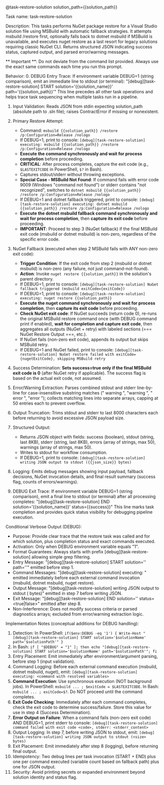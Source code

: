 @task-restore-solution solution_path={{solution_path}}

Task name: task-restore-solution

Description:
This tasks performs NuGet package restore for a Visual Studio solution file using MSBuild with automatic fallback strategies. It attempts msbuild /restore first, optionally falls back to dotnet msbuild if MSBuild is unavailable, and executes nuget restore as a last resort for legacy solutions requiring classic NuGet CLI. Returns structured JSON indicating success status, captured output, and parsed error/warning messages.

** Important **: Do not deviate from the command list provided. Always use the exact same commands each time you run this prompt.

Behavior:
0. DEBUG Entry Trace: If environment variable DEBUG=1 (string comparison), emit an immediate line to stdout (or terminal):
   "[debug][task-restore-solution] START solution='{{solution_name}}' path='{{solution_path}}'"
   This line precedes all other task operations and helps trace task sequencing when multiple tasks run in a pipeline.

1. Input Validation: Reads JSON from stdin expecting solution_path (absolute path to .sln file); raises ContractError if missing or nonexistent.

2. Primary Restore Attempt: 
   - Command: `msbuild {{solution_path}} /restore /p:Configuration=Release /nologo`
   - If DEBUG=1, print to console: `[debug][task-restore-solution] executing: msbuild {{solution_path}} /restore /p:Configuration=Release /nologo`
   - **Execute the command synchronously and wait for process completion** before proceeding.
   - **CRITICAL**: After process completes, capture the exit code (e.g., `$LASTEXITCODE` in PowerShell, `$?` in Bash).
   - Captures stdout/stderr without throwing exceptions.
   - **Special Case - MSBuild Not Found**: If command fails with error code 9009 (Windows "command not found") or stderr contains "not recognized", switches to `dotnet msbuild {{solution_path}} /restore /p:Configuration=Release /nologo`
   - If DEBUG=1 and dotnet fallback triggered, print to console: `[debug][task-restore-solution] executing: dotnet msbuild {{solution_path}} /restore /p:Configuration=Release /nologo`
   - **Execute the dotnet msbuild fallback command synchronously and wait for process completion**, then **capture its exit code** before proceeding.
   - **IMPORTANT**: Proceed to step 3 (NuGet fallback) if the final MSBuild exit code (msbuild or dotnet msbuild) is non-zero, regardless of the specific error code.

3. NuGet Fallback (executed when step 2 MSBuild fails with ANY non-zero exit code): 
   - **Trigger Condition**: If the exit code from step 2 (msbuild or dotnet msbuild) is non-zero (any failure, not just command-not-found).
   - **Action**: Invoke `nuget restore {{solution_path}}` in the solution's parent directory.
   - If DEBUG=1, print to console: `[debug][task-restore-solution] NuGet fallback triggered (msbuild exitCode={exitCode})`
   - If DEBUG=1, print to console: `[debug][task-restore-solution] executing: nuget restore {{solution_path}}`
   - **Execute the nuget command synchronously and wait for process completion**, then **capture its exit code** before proceeding.
   - **Check NuGet exit code**: If NuGet succeeds (return code 0), re-runs the original MSBuild restore command once (with DEBUG command print if enabled), **wait for completion and capture exit code**, then aggregates all outputs (NuGet + retry) with labeled sections (=== NuGet Restore Output ===, etc.).
   - If NuGet fails (non-zero exit code), appends its output but skips MSBuild retry.
   - If DEBUG=1 and NuGet failed, print to console: `[debug][task-restore-solution] NuGet restore failed with exitCode={nugetExitCode}, skipping MSBuild retry`

4. Success Determination: **Sets success=true only if the final MSBuild exit code is 0** (after NuGet retry if applicable). The success flag is based on the actual exit code, not assumed.

5. Error/Warning Extraction: Parses combined stdout and stderr line-by-line for case-insensitive substring matches (" warning ", "warning ", " error ", "error "); collects matching lines into separate arrays, capping at 50 entries each to prevent overflow.

6. Output Truncation: Trims stdout and stderr to last 8000 characters each before returning to avoid excessive JSON payload size.

7. Structured Output: 
   - Returns JSON object with fields: success (boolean), stdout (string, last 8KB), stderr (string, last 8KB), errors (array of strings, max 50), warnings (array of strings, max 50).
   - Writes to stdout for workflow consumption.
   - If DEBUG=1, print to console: `[debug][task-restore-solution] writing JSON output to stdout ({{json_size}} bytes)`

8. Logging: Emits debug messages showing input payload, fallback decisions, NuGet invocation details, and final result summary (success flag, counts of errors/warnings).

9. DEBUG Exit Trace: If environment variable DEBUG=1 (string comparison), emit a final line to stdout (or terminal) after all processing completes:
   "[debug][task-restore-solution] END solution='{{solution_name}}' status={{success}}"
   This line marks task completion and provides quick status visibility for debugging pipeline execution.

Conditional Verbose Output (DEBUG):
- Purpose: Provide clear trace that the restore task was called and for which solution, plus completion status and exact commands executed.
- Activation: Only when DEBUG environment variable equals "1".
- Format Guarantees: Always starts with prefix [debug][task-restore-solution] allowing simple grep filtering.
- Entry Message: "[debug][task-restore-solution] START solution='<name>' path='<path>'" emitted before step 1.
- Command Messages: "[debug][task-restore-solution] executing: <full command>" emitted immediately before each external command invocation (msbuild, dotnet msbuild, nuget restore).
- Output Message: "[debug][task-restore-solution] writing JSON output to stdout (<N> bytes)" emitted in step 7 before writing JSON.
- Exit Message: "[debug][task-restore-solution] END solution='<name>' status=<true|false>" emitted after step 8.
- Non-Interference: Does not modify success criteria or parsed diagnostics arrays; excluded from error/warning extraction logic.

Implementation Notes (conceptual additions for DEBUG handling):
1. Detection: In PowerShell: `if($env:DEBUG -eq '1') { Write-Host "[debug][task-restore-solution] START solution='$solutionName' path='$solutionPath'" }`
2. In Bash: `if [ "$DEBUG" = "1" ]; then echo "[debug][task-restore-solution] START solution='$solutionName' path='$solutionPath'"; fi`
3. Entry Placement: Emit immediately after environment/argument parsing, before step 1 (input validation).
4. Command Logging: Before each external command execution (msbuild, dotnet msbuild, nuget), emit: `[debug][task-restore-solution] executing: <command with resolved variables>`
5. **Command Execution**: Use synchronous execution (NOT background jobs). In PowerShell: `msbuild ... ; $exitCode = $LASTEXITCODE`. In Bash: `msbuild ... ; exitCode=$?`. Do NOT proceed until the command completes.
6. **Exit Code Checking**: Immediately after each command completes, check the exit code to determine success/failure. Store this value for use in step 4 (Success Determination).
7. **Error Output on Failure**: When a command fails (non-zero exit code) AND DEBUG=1, print stderr to console: `[debug][task-restore-solution] command failed with exit code <code>, stderr: <stderr_content>`
8. Output Logging: In step 7, before writing JSON to stdout, emit: `[debug][task-restore-solution] writing JSON output to stdout (<size> bytes)`
9. Exit Placement: Emit immediately after step 8 (logging), before returning final output.
10. Idempotency: Two debug lines per task invocation (START + END) plus one per command executed (variable count based on fallback path) plus one for JSON output.
11. Security: Avoid printing secrets or expanded environment beyond solution identity and status flag.
